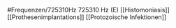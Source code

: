 #Frequenzen/725310Hz
725310 Hz (E)
[[Histomoniasis]]
[[Prothesenimplantations]]
[[Protozoische Infektionen]]